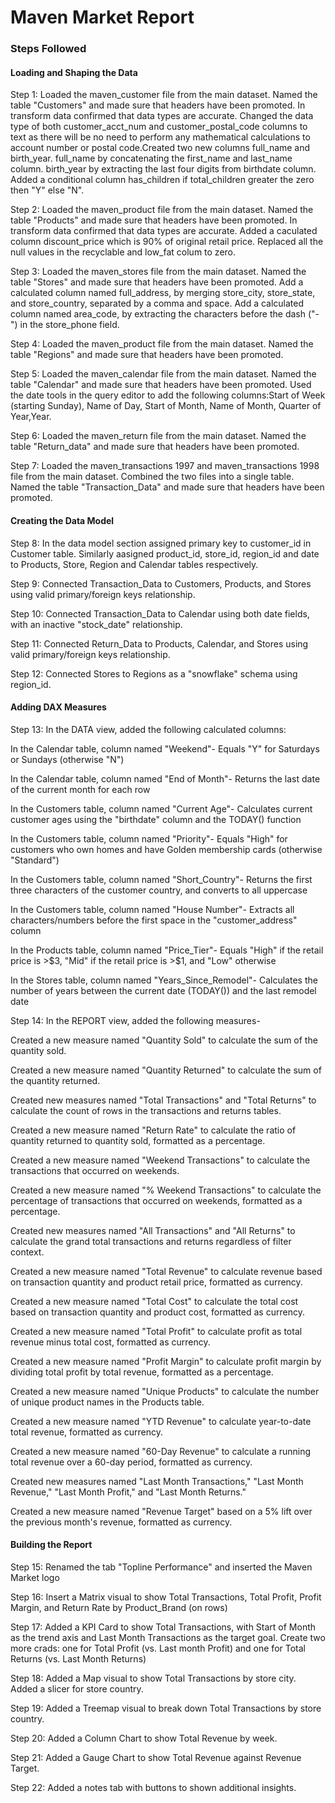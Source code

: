 # Maven Market Report

### Steps Followed

#### Loading and Shaping the Data
Step 1: Loaded the maven_customer file from the main dataset. Named the table "Customers" and made sure that headers have been promoted. In transform data confirmed that data types are accurate. Changed the data type of both customer_acct_num and customer_postal_code columns to text as there will be no need to perform any mathematical calculations to account number or postal code.Created two new columns full_name and birth_year. full_name by concatenating the first_name and last_name column. birth_year by extracting the last four digits from birthdate column. Added a conditional column has_children if total_children greater the zero then "Y" else "N".

Step 2: Loaded the maven_product file from the main dataset. Named the table "Products" and made sure that headers have been promoted. In transform data confirmed that data types are accurate. Added a caculated column discount_price which is 90% of original retail price. Replaced all the null values in the recyclable and low_fat colum to zero.

Step 3: Loaded the maven_stores file from the main dataset. Named the table "Stores" and made sure that headers have been promoted.
Add a calculated column named full_address, by merging store_city, store_state, and store_country, separated by a comma and space.
Add a calculated column named area_code, by extracting the characters before the dash ("-") in the store_phone field.

Step 4: Loaded the maven_product file from the main dataset. Named the table "Regions" and made sure that headers have been promoted.

Step 5: Loaded the maven_calendar file from the main dataset. Named the table "Calendar" and made sure that headers have been promoted. Used the date tools in the query editor to add the following columns:Start of Week (starting Sunday), Name of Day, Start of Month, Name of Month, Quarter of Year,Year.

Step 6: Loaded the maven_return file from the main dataset. Named the table "Return_data" and made sure that headers have been promoted.

Step 7: Loaded the maven_transactions 1997 and maven_transactions 1998 file from the main dataset. Combined the two files into a single table. Named the table "Transaction_Data" and made sure that headers have been promoted.

#### Creating the Data Model 
Step 8: In the data model section assigned primary key to customer_id in Customer table. Similarly aasigned product_id, store_id, region_id and date to Products, Store, Region and Calendar tables respectively.

Step 9: Connected Transaction_Data to Customers, Products, and Stores using valid primary/foreign keys relationship.

Step 10: Connected Transaction_Data to Calendar using both date fields, with an inactive "stock_date" relationship.

Step 11: Connected Return_Data to Products, Calendar, and Stores using valid primary/foreign keys relationship.

Step 12: Connected Stores to Regions as a "snowflake" schema using region_id.

#### Adding DAX Measures 
Step 13: In the DATA view, added the following calculated columns:

In the Calendar table, column named "Weekend"-
Equals "Y" for Saturdays or Sundays (otherwise "N")

In the Calendar table, column named "End of Month"-
Returns the last date of the current month for each row

In the Customers table, column named "Current Age"-
Calculates current customer ages using the "birthdate" column and the TODAY() function

In the Customers table, column named "Priority"-
Equals "High" for customers who own homes and have Golden membership cards (otherwise "Standard")   

In the Customers table, column named "Short_Country"-
Returns the first three characters of the customer country, and converts to all uppercase 

In the Customers table, column named "House Number"-
Extracts all characters/numbers before the first space in the "customer_address" column 

In the Products table, column named "Price_Tier"-
Equals "High" if the retail price is >$3, "Mid" if the retail price is >$1, and "Low" otherwise

In the Stores table, column named "Years_Since_Remodel"-
Calculates the number of years between the current date (TODAY()) and the last remodel date

Step 14:  In the REPORT view, added the following measures-

Created a new measure named "Quantity Sold" to calculate the sum of the quantity sold.

Created a new measure named "Quantity Returned" to calculate the sum of the quantity returned.

Created new measures named "Total Transactions" and "Total Returns" to calculate the count of rows in the transactions and returns tables.

Created a new measure named "Return Rate" to calculate the ratio of quantity returned to quantity sold, formatted as a percentage.

Created a new measure named "Weekend Transactions" to calculate the transactions that occurred on weekends.

Created a new measure named "% Weekend Transactions" to calculate the percentage of transactions that occurred on weekends, formatted as a percentage.

Created new measures named "All Transactions" and "All Returns" to calculate the grand total transactions and returns regardless of filter context.

Created a new measure named "Total Revenue" to calculate revenue based on transaction quantity and product retail price, formatted as currency.

Created a new measure named "Total Cost" to calculate the total cost based on transaction quantity and product cost, formatted as currency.

Created a new measure named "Total Profit" to calculate profit as total revenue minus total cost, formatted as currency.

Created a new measure named "Profit Margin" to calculate profit margin by dividing total profit by total revenue, formatted as a percentage.

Created a new measure named "Unique Products" to calculate the number of unique product names in the Products table.

Created a new measure named "YTD Revenue" to calculate year-to-date total revenue, formatted as currency.

Created a new measure named "60-Day Revenue" to calculate a running total revenue over a 60-day period, formatted as currency.

Created new measures named "Last Month Transactions," "Last Month Revenue," "Last Month Profit," and "Last Month Returns."

Created a new measure named "Revenue Target" based on a 5% lift over the previous month's revenue, formatted as currency.

#### Building the Report 

Step 15: Renamed the tab "Topline Performance" and inserted the Maven Market logo

Step 16: Insert a Matrix visual to show Total Transactions, Total Profit, Profit Margin, and Return Rate by Product_Brand (on rows)

Step 17: Added a KPI Card to show Total Transactions, with Start of Month as the trend axis and Last Month Transactions as the target goal.
Create two more crads: one for Total Profit (vs. Last month Profit) and one for Total Returns (vs. Last Month Returns)

Step 18: Added a Map visual to show Total Transactions by store city. Added a slicer for store country.

Step 19: Added a Treemap visual to break down Total Transactions by store country.

Step 20: Added a Column Chart to show Total Revenue by week.

Step 21: Added a Gauge Chart to show Total Revenue against Revenue Target.

Step 22: Added a notes tab with buttons to shown additional insights. 
